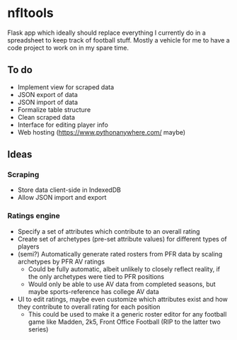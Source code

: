 
# nfltools
Flask app which ideally should replace everything I currently do in a spreadsheet to keep track of football stuff. Mostly a vehicle for me to have a code project to work on in my spare time.

## To do
- Implement view for scraped data
- JSON export of data
- JSON import of data
- Formalize table structure
- Clean scraped data
- Interface for editing player info
- Web hosting (https://www.pythonanywhere.com/ maybe)

## Ideas
### Scraping
- Store data client-side in IndexedDB
- Allow JSON import and export

### Ratings engine
- Specify a set of attributes which contribute to an overall rating
- Create set of archetypes (pre-set attribute values) for different types of players
- (semi?) Automatically generate rated rosters from PFR data by scaling archetypes by PFR AV ratings
  - Could be fully automatic, albeit unlikely to closely reflect reality, if the only archetypes were tied to PFR positions
  - Would only be able to use AV data from completed seasons, but maybe sports-reference has college AV data
- UI to edit ratings, maybe even customize which attributes exist and how they contribute to overall rating for each position
  - This could be used to make it a generic roster editor for any football game like Madden, 2k5, Front Office Football (RIP to the latter two series)